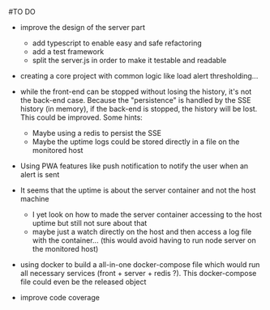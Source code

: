 #TO DO

+ improve the design of the server part
	+ add typescript to enable easy and safe refactoring
	+ add a test framework
	+ split the server.js in order to make it testable and readable

+ creating a core project with common logic like load alert thresholding...

+ while the front-end can be stopped without losing the history, it's not the back-end case. Because the "persistence" is handled by the SSE history (in memory), if the back-end is stopped, the history will be lost. This could be improved. Some hints:
	+ Maybe using a redis to persist the SSE
	+ Maybe the uptime logs could be stored directly in a file on the monitored host

+ Using PWA features like push notification to notify the user when an alert is sent

+ It seems that the uptime is about the server container and not the host machine
	+ I yet look on how to made the server container accessing to the host uptime but still not sure about that
	+ maybe just a watch directly on the host and then access a log file with the container... (this would avoid having to run node server on the monitored host)

+ using docker to build a all-in-one docker-compose file which would run all necessary services (front + server + redis ?). This docker-compose file could even be the released object

+ improve code coverage